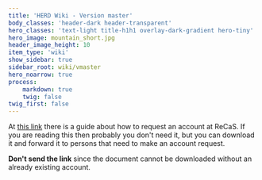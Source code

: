 ```yaml
---
title: 'HERD Wiki - Version master'
body_classes: 'header-dark header-transparent'
hero_classes: 'text-light title-h1h1 overlay-dark-gradient hero-tiny'
hero_image: mountain_short.jpg
header_image_height: 10
item_type: 'wiki'
show_sidebar: true
sidebar_root: wiki/vmaster
hero_noarrow: true
process:
    markdown: true
    twig: false
twig_first: false
---
```


At [this link](objects/documents/RecasAccessRequest.pdf) there is a guide
about how to request an account at ReCaS. If you are reading this then probably
you don't need it, but you can download it and forward it to persons that need
to make an account request.

**Don't send the link** since the document cannot be downloaded without an
already existing account. 
